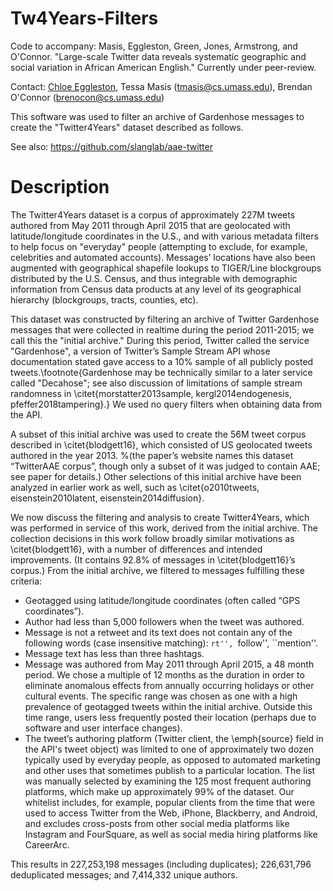 # Tw4Years-Filters

Code to accompany: Masis, Eggleston, Green, Jones, Armstrong, and O'Connor. "Large-scale Twitter data reveals systematic geographic and social variation in African American English." Currently under peer-review.

Contact: [Chloe Eggleston](https://chloes.computer/), Tessa Masis (tmasis@cs.umass.edu), Brendan O'Connor (brenocon@cs.umass.edu)

This software was used to filter an archive of Gardenhose messages to create the "Twitter4Years" dataset described as follows.

See also: https://github.com/slanglab/aae-twitter

# Description

The Twitter4Years dataset is a corpus of approximately 227M tweets authored from May 2011 through April 2015 that are geolocated with latitude/longitude coordinates in the U.S., and with various metadata filters to help focus on "everyday" people (attempting to exclude, for example, celebrities and automated accounts). Messages’ locations have also been augmented with geographical shapefile lookups to TIGER/Line blockgroups distributed by the U.S. Census, and thus integrable with demographic information from Census data products at any level of its geographical hierarchy (blockgroups, tracts, counties, etc).

This dataset was constructed by filtering an archive of Twitter Gardenhose messages that were collected in realtime during the period 2011-2015; we call this the "initial archive." During this period, Twitter called the service "Gardenhose", a version of Twitter’s Sample Stream API whose documentation stated gave access to a 10\% sample of all publicly posted tweets.\footnote{Gardenhose may be technically similar to a later service called "Decahose"; see also discussion of limitations of sample stream randomness in \citet{morstatter2013sample, kergl2014endogenesis, pfeffer2018tampering}.} We used no query filters when obtaining data from the API.

A subset of this initial archive was used to create the 56M tweet corpus described in \citet{blodgett16}, which consisted of US geolocated tweets authored in the year 2013.
%(the paper’s website names this dataset “TwitterAAE corpus”, though only a subset of it was judged to contain AAE; see paper for details.) 
Other selections of this initial archive have been analyzed in earlier work as well, such as \citet{o2010tweets, eisenstein2010latent, eisenstein2014diffusion}. 

We now discuss the filtering and analysis to create Twitter4Years, which was performed in service of this work, derived from the initial archive. The collection decisions in this work follow broadly similar motivations as \citet{blodgett16}, with a number of differences and intended improvements. (It contains 92.8\% of messages in \citet{blodgett16}’s corpus.) From the initial archive, we filtered to messages fulfilling these criteria:

- Geotagged using latitude/longitude coordinates (often called “GPS coordinates”).
- Author had less than 5,000 followers when the tweet was authored.
- Message is not a retweet and its text does not contain any of the following words (case insensitive matching): ``rt'', ``follow'', ``mention''.
- Message text has less than three hashtags.
- Message was authored from May 2011 through April 2015, a 48 month period.  We chose a multiple of 12 months as the duration in order to eliminate anomalous effects from annually occurring holidays or other cultural events. The specific range was chosen as one with a high prevalence of geotagged tweets within the initial archive. Outside this time range, users less frequently posted their location (perhaps due to software and user interface changes).
- The tweet’s authoring platform (Twitter client, the \emph{source} field in the API's tweet object) was limited to one of approximately two dozen typically used by everyday people, as opposed to automated marketing and other uses that sometimes publish to a particular location. The list was manually selected by examining the 125 most frequent authoring platforms, which make up approximately 99\% of the dataset. Our whitelist includes, for example, popular clients from the time that were used to access Twitter from the Web, iPhone, Blackberry, and Android, and excludes cross-posts from other social media platforms like Instagram and FourSquare, as well as social media hiring platforms like CareerArc.

This results in 227,253,198 messages (including duplicates); 226,631,796 deduplicated messages; and 7,414,332 unique authors.

